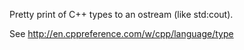 Pretty print of C++ types to an ostream (like std:cout).

See http://en.cppreference.com/w/cpp/language/type
